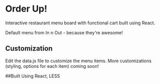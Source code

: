 # Order Up!

Interactive restaurant menu board with functional cart built using React. 

Default menu from In n Out - because they're awesome!

## Customization

Edit the data.js file to customize the menu items.
More customizations (styling, options for each item) coming soon!

##Built Using
React, LESS